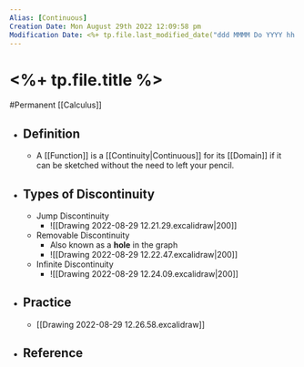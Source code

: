 ```yaml
---
Alias: [Continuous]
Creation Date: Mon August 29th 2022 12:09:58 pm 
Modification Date: <%+ tp.file.last_modified_date("ddd MMMM Do YYYY hh:mm:ss a") %>
---
```

# <%+ tp.file.title %>
#Permanent [[Calculus]]

- ## Definition
	- A [[Function]] is a [[Continuity|Continuous]] for its [[Domain]] if it can be sketched without the need to left your pencil.
- ## Types of Discontinuity
	- Jump Discontinuity
		- ![[Drawing 2022-08-29 12.21.29.excalidraw|200]]
	- Removable Discontinuity
		- Also known as a **hole** in the graph
		- ![[Drawing 2022-08-29 12.22.47.excalidraw|200]]
	- Infinite Discontinuity
		- ![[Drawing 2022-08-29 12.24.09.excalidraw|200]]
- ## Practice
	- [[Drawing 2022-08-29 12.26.58.excalidraw]]
- ## Reference